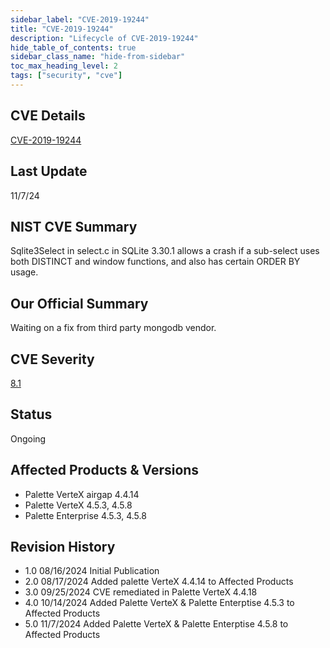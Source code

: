 ```yaml
---
sidebar_label: "CVE-2019-19244"
title: "CVE-2019-19244"
description: "Lifecycle of CVE-2019-19244"
hide_table_of_contents: true
sidebar_class_name: "hide-from-sidebar"
toc_max_heading_level: 2
tags: ["security", "cve"]
---
```


## CVE Details

[CVE-2019-19244](https://nvd.nist.gov/vuln/detail/CVE-2019-19244)

## Last Update

11/7/24

## NIST CVE Summary

Sqlite3Select in select.c in SQLite 3.30.1 allows a crash if a sub-select uses both DISTINCT and window functions, and
also has certain ORDER BY usage.

## Our Official Summary

Waiting on a fix from third party mongodb vendor.

## CVE Severity

[8.1](https://nvd.nist.gov/vuln/detail/CVE-2019-19244)

## Status

Ongoing

## Affected Products & Versions

- Palette VerteX airgap 4.4.14
- Palette VerteX 4.5.3, 4.5.8
- Palette Enterprise 4.5.3, 4.5.8

## Revision History

- 1.0 08/16/2024 Initial Publication
- 2.0 08/17/2024 Added palette VerteX 4.4.14 to Affected Products
- 3.0 09/25/2024 CVE remediated in Palette VerteX 4.4.18
- 4.0 10/14/2024 Added Palette VerteX & Palette Enterptise 4.5.3 to Affected Products
- 5.0 11/7/2024 Added Palette VerteX & Palette Enterptise 4.5.8 to Affected Products
